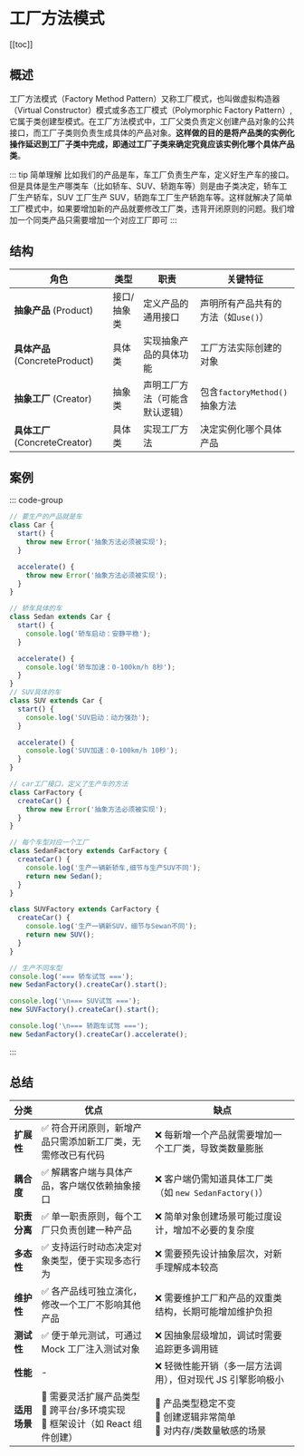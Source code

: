 # 工厂方法模式

[[toc]]

## 概述

工厂方法模式（Factory Method Pattern）又称工厂模式，也叫做虚拟构造器（Virtual Constructor）模式或多态工厂模式（Polymorphic Factory Pattern）,它属于类创建型模式。在工厂方法模式中，工厂父类负责定义创建产品对象的公共接口，而工厂子类则负责生成具体的产品对象。**这样做的目的是将产品类的实例化操作延迟到工厂子类中完成，即通过工厂子类来确定究竟应该实例化哪个具体产品类**。

::: tip 简单理解
比如我们的产品是车，车工厂负责生产车，定义好生产车的接口。但是具体是生产哪类车（比如轿车、SUV、轿跑车等）则是由子类决定，轿车工厂生产轿车，SUV 工厂生产 SUV，轿跑车工厂生产轿跑车等。这样就解决了简单工厂模式中，如果要增加新的产品就要修改工厂类，违背开闭原则的问题。我们增加一个同类产品只需要增加一个对应工厂即可
:::

## 结构

| 角色                           | 类型        | 职责                           | 关键特征                            |
| ------------------------------ | ----------- | ------------------------------ | ----------------------------------- |
| **抽象产品** (Product)         | 接口/抽象类 | 定义产品的通用接口             | 声明所有产品共有的方法（如`use()`） |
| **具体产品** (ConcreteProduct) | 具体类      | 实现抽象产品的具体功能         | 工厂方法实际创建的对象              |
| **抽象工厂** (Creator)         | 抽象类      | 声明工厂方法（可能含默认逻辑） | 包含`factoryMethod()`抽象方法       |
| **具体工厂** (ConcreteCreator) | 具体类      | 实现工厂方法                   | 决定实例化哪个具体产品              |

## 案例

::: code-group

```js [抽象产品]
// 要生产的产品就是车
class Car {
  start() {
    throw new Error('抽象方法必须被实现');
  }

  accelerate() {
    throw new Error('抽象方法必须被实现');
  }
}
```

```js [具体产品]
// 轿车具体的车
class Sedan extends Car {
  start() {
    console.log('轿车启动：安静平稳');
  }

  accelerate() {
    console.log('轿车加速：0-100km/h 8秒');
  }
}
// SUV具体的车
class SUV extends Car {
  start() {
    console.log('SUV启动：动力强劲');
  }

  accelerate() {
    console.log('SUV加速：0-100km/h 10秒');
  }
}
```

```js [抽象工厂接口]
// car工厂接口，定义了生产车的方法
class CarFactory {
  createCar() {
    throw new Error('抽象方法必须被实现');
  }
}
```

```js [实现具体工厂]
// 每个车型对应一个工厂
class SedanFactory extends CarFactory {
  createCar() {
    console.log('生产一辆新轿车,细节与生产SUV不同');
    return new Sedan();
  }
}

class SUVFactory extends CarFactory {
  createCar() {
    console.log('生产一辆新SUV，细节与Sewan不同');
    return new SUV();
  }
}
```

```js [客户端使用示例]
// 生产不同车型
console.log('=== 轿车试驾 ===');
new SedanFactory().createCar().start();

console.log('\n=== SUV试驾 ===');
new SUVFactory().createCar().start();

console.log('\n=== 轿跑车试驾 ===');
new SedanFactory().createCar().accelerate();
```

:::

## 总结

| **分类**     | **优点**                                                                            | **缺点**                                                                 |
| ------------ | ----------------------------------------------------------------------------------- | ------------------------------------------------------------------------ |
| **扩展性**   | ✅ 符合开闭原则，新增产品只需添加新工厂类，无需修改已有代码                         | ❌ 每新增一个产品就需要增加一个工厂类，导致类数量膨胀                    |
| **耦合度**   | ✅ 解耦客户端与具体产品，客户端仅依赖抽象接口                                       | ❌ 客户端仍需知道具体工厂类（如 `new SedanFactory()`）                   |
| **职责分离** | ✅ 单一职责原则，每个工厂只负责创建一种产品                                         | ❌ 简单对象创建场景可能过度设计，增加不必要的复杂度                      |
| **多态性**   | ✅ 支持运行时动态决定对象类型，便于实现多态行为                                     | ❌ 需要预先设计抽象层次，对新手理解成本较高                              |
| **维护性**   | ✅ 各产品线可独立演化，修改一个工厂不影响其他产品                                   | ❌ 需要维护工厂和产品的双重类结构，长期可能增加维护负担                  |
| **测试性**   | ✅ 便于单元测试，可通过 Mock 工厂注入测试对象                                       | ❌ 因抽象层级增加，调试时需要追踪更多调用链                              |
| **性能**     | -                                                                                   | ❌ 轻微性能开销（多一层方法调用），但对现代 JS 引擎影响极小              |
| **适用场景** | 🔹 需要灵活扩展产品类型<br>🔹 跨平台/多环境实现<br>🔹 框架设计（如 React 组件创建） | 🔸 产品类型稳定不变<br>🔸 创建逻辑非常简单<br>🔸 对内存/类数量敏感的场景 |
